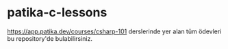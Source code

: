 # patika-c-lessons
https://app.patika.dev/courses/csharp-101 derslerinde yer alan tüm ödevleri bu repository'de bulabilirsiniz.

